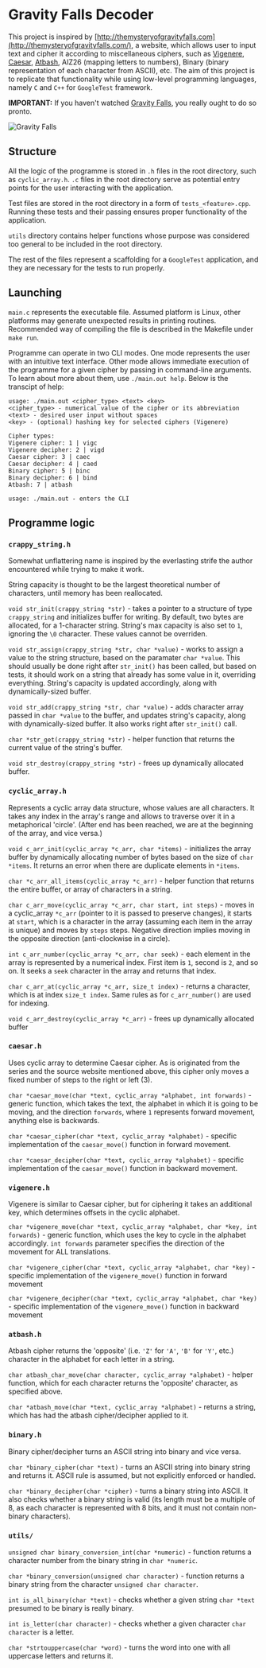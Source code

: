 # Gravity Falls Decoder

This project is inspired by [http://themysteryofgravityfalls.com](http://themysteryofgravityfalls.com/), a website, which allows user to input text and cipher it according to miscellaneous ciphers, such as [Vigenere](https://en.wikipedia.org/wiki/Vigen%C3%A8re_cipher), [Caesar](https://en.wikipedia.org/wiki/Caesar_cipher), [Atbash](https://en.wikipedia.org/wiki/Atbash), AIZ26 (mapping letters to numbers), Binary (binary representation of each character from ASCII), etc. The aim of this project is to replicate that functionality while using low-level programming languages, namely `C` and `C++` for `GoogleTest` framework.

**IMPORTANT:** If you haven't watched [Gravity Falls](https://www.imdb.com/title/tt1865718/?ref_=fn_al_tt_1), you really ought to do so pronto.

![Gravity Falls](https://wallpaperaccess.com/full/5989762.jpg)

## Structure

All the logic of the programme is stored in `.h` files in the root directory, such as `cyclic_array.h`. `.c` files in the root directory serve as potential entry points for the user interacting with the application.

Test files are stored in the root directory in a form of `tests_<feature>.cpp`. Running these tests and their passing ensures proper functionality of the application.

`utils` directory contains helper functions whose purpose was considered too general to be included in the root directory.

The rest of the files represent a scaffolding for a `GoogleTest` application, and they are necessary for the tests to run properly.

## Launching

`main.c` represents the executable file. Assumed platform is Linux, other platforms may generate unexpected results in printing routines. Recommended way of compiling the file is described in the Makefile under `make run`.

Programme can operate in two CLI modes. One mode represents the user with an intuitive text interface. Other mode allows immediate execution of the programme for a given cipher by passing in command-line arguments. To learn about more about them, use `./main.out help`. Below is the transcipt of help:

```
usage: ./main.out <cipher_type> <text> <key>
<cipher_type> - numerical value of the cipher or its abbreviation
<text> - desired user input without spaces
<key> - (optional) hashing key for selected ciphers (Vigenere)

Cipher types:
Vigenere cipher: 1 | vigc
Vigenere decipher: 2 | vigd
Caesar cipher: 3 | caec
Caesar decipher: 4 | caed
Binary cipher: 5 | binc
Binary decipher: 6 | bind
Atbash: 7 | atbash

usage: ./main.out - enters the CLI
```

## Programme logic

### `crappy_string.h`

Somewhat unflattering name is inspired by the everlasting strife the author encountered while trying to make it work.

String capacity is thought to be the largest theoretical number of characters, until memory has been reallocated.

`void str_init(crappy_string *str)` - takes a pointer to a structure of type `crappy_string` and initializes buffer for writing. By default, two bytes are allocated, for a 1-character string. String's max capacity is also set to `1`, ignoring the `\0` character. These values cannot be overriden.

`void str_assign(crappy_string *str, char *value)` - works to assign a value to the string structure, based on the paramater `char *value`.
This should usually be done right after `str_init()` has been called, but based on tests, it should work on a string that already has some value in it, overriding everything. String's capacity is updated accordingly, along with dynamically-sized buffer.

`void str_add(crappy_string *str, char *value)` - adds character array passed in `char *value` to the buffer, and updates string's capacity, along with dynamically-sized buffer. It also works right after `str_init()` call.

`char *str_get(crappy_string *str)` - helper function that returns the current value of the string's buffer.

`void str_destroy(crappy_string *str)` - frees up dynamically allocated buffer.

### `cyclic_array.h`

Represents a cyclic array data structure, whose values are all characters. It takes any index in the array's range and allows to traverse over it in a metaphorical 'circle'. (After end has been reached, we are at the beginning of the array, and vice versa.)

`void c_arr_init(cyclic_array *c_arr, char *items)` - initializes the array buffer by dynamically allocating number of bytes based on the size of `char *items`. It returns an error when there are duplicate elements in `*items`.

`char *c_arr_all_items(cyclic_array *c_arr)` - helper function that returns the entire buffer, or array of characters in a string.

`char c_arr_move(cyclic_array *c_arr, char start, int steps)` - moves in a cyclic_array `*c_arr` (pointer to it is passed to preserve changes), it starts at `start`, which is a character in the array (assuming each item in the array is unique) and moves by `steps` steps. Negative direction implies moving in the opposite direction (anti-clockwise in a circle).

`int c_arr_number(cyclic_array *c_arr, char seek)` - each element in the array is represented by a numerical index. First item is `1`, second is `2`, and so on. It seeks a `seek` character in the array and returns that index.

`char c_arr_at(cyclic_array *c_arr, size_t index)` - returns a character, which is at index `size_t index`. Same rules as for `c_arr_number()` are used for indexing.

`void c_arr_destroy(cyclic_array *c_arr)` - frees up dynamically allocated buffer

### `caesar.h`

Uses cyclic array to determine Caesar cipher. As is originated from the series and the source website mentioned above, this cipher only moves a fixed number of steps to the right or left (3).

`char *caesar_move(char *text, cyclic_array *alphabet, int forwards)` - generic function, which takes the text, the alphabet in which it is going to be moving, and the direction `forwards`, where `1` represents forward movement, anything else is backwards.

`char *caesar_cipher(char *text, cyclic_array *alphabet)` - specific implementation of the `caesar_move()` function in forward movement.

`char *caesar_decipher(char *text, cyclic_array *alphabet)` - specific implementation of the `caesar_move()` function in backward movement.

### `vigenere.h`

Vigenere is similar to Caesar cipher, but for ciphering it takes an additional key, which determines offsets in the cyclic alphabet.

`char *vigenere_move(char *text, cyclic_array *alphabet, char *key, int forwards)` - generic function, which uses the key to cycle in the alphabet accordingly. `int forwards` parameter specifies the direction of the movement for ALL translations.

`char *vigenere_cipher(char *text, cyclic_array *alphabet, char *key)` - specific implementation of the `vigenere_move()` function in forward movement

`char *vigenere_decipher(char *text, cyclic_array *alphabet, char *key)` - specific implementation of the `vigenere_move()` function in backward movement

### `atbash.h`

Atbash cipher returns the 'opposite' (i.e. `'Z'` for `'A'`, `'B'` for `'Y'`, etc.) character in the alphabet for each letter in a string.

`char atbash_char_move(char character, cyclic_array *alphabet)` - helper function, which for each character returns the 'opposite' character, as specified above.

`char *atbash_move(char *text, cyclic_array *alphabet)` - returns a string, which has had the atbash cipher/decipher applied to it.

### `binary.h`

Binary cipher/decipher turns an ASCII string into binary and vice versa.

`char *binary_cipher(char *text)` - turns an ASCII string into binary string and returns it. ASCII rule is assumed, but not explicitly enforced or handled.

`char *binary_decipher(char *cipher)` - turns a binary string into ASCII. It also checks whether a binary string is valid (its length must be a multiple of 8, as each character is represented with 8 bits, and it must not contain non-binary characters).

### `utils/`

`unsigned char binary_conversion_int(char *numeric)` - function returns a character number from the binary string in `char *numeric`.

`char *binary_conversion(unsigned char character)` - function returns a binary string from the character `unsigned char character`.

`int is_all_binary(char *text)` - checks whether a given string `char *text` presumed to be binary is really binary.

`int is_letter(char character)` - checks whether a given character `char character` is a letter.

`char *strtouppercase(char *word)` - turns the word into one with all uppercase letters and returns it.
